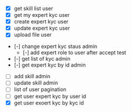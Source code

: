 - [x] get skill list user
- [x] get my expert kyc user
- [x] create expert kyc user
- [x] update expert kyc user
- [x] upload file user
- [-] change expert kyc staus admin
	- [-] add expert role to user after accept test
- [-] get list of kyc admin
- [-] get expert kyc by id admin
- [ ] add skill admin
- [ ] update skill admin
- [ ] list of user pagination
- [ ] get user expert kyc by user id 
- [x] get user exoert kyc by kyc id